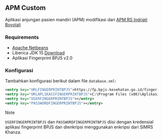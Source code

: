 ## APM Custom
Aplikasi anjungan pasien mandiri (APM) modifikasi dari [APM RS Indriati Boyolali](https://github.com/abdulrokhimrepo/anjunganmandiriSEP)

### Requirements
- [Apache Netbeans](https://netbeans.apache.org/front/main/download/index.html)
- Liberica JDK 15 [Download](https://github.com/bell-sw/Liberica/releases/tag/15.0.2%2B10)
- Aplikasi Fingerprint BPJS v2.0

### Konfigurasi
Tambahkan konfigurasi berikut dalam file `database.xml`:
```xml
<entry key="URLFINGERPRINTBPJS">https://fp.bpjs-kesehatan.go.id/finger-rest/</entry>
<entry key="URLAPLIKASIFINGERPRINTBPJS">C:\Program Files (x86)\Aplikasi Sidik Jari BPJS Kesehatan\After.exe</entry>
<entry key="USERFINGERPRINTBPJS"></entry>
<entry key="PASSWORDFINGERPRINTBPJS"></entry>
```

> [!NOTE]
> `USERFINGERPRINTBPJS` dan `PASSWORDFINGERPRINTBPJS` diisi dengan kredensial aplikasi fingerprint BPJS dan dienkripsi menggunakan enkripsi dari SIMRS Khanza.

